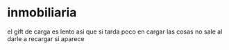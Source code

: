 # inmobiliaria
el gift de carga es lento
asi que si tarda poco en cargar las cosas no sale
al darle a recargar si aparece
